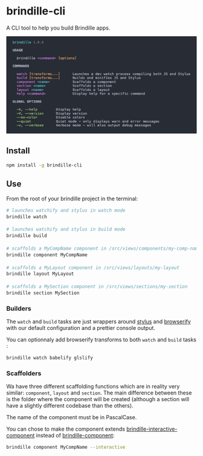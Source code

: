 # brindille-cli
A CLI tool to help you build Brindille apps.

![Snapshot](help.png)

## Install
```sh
npm install -g brindille-cli
```

## Use
From the root of your brindille project in the terminal:
```sh
# launches watchify and stylus in watch mode
brindille watch

# launches watchify and stylus in build mode
brindille build

# scaffolds a MyCompName component in /src/views/components/my-comp-name
brindille component MyCompName

# scaffolds a MyLayout component in /src/views/layouts/my-layout
brindille layout MyLayout

# scaffolds a MySection component in /src/views/sections/my-section
brindille section MySection
```

### Builders
The `watch` and `build` tasks are just wrappers around [stylus](http://stylus-lang.com/) and [browserify](http://browserify.org/) with our default configuration and a prettier console output.

You can optionnaly add browserify transforms to both `watch` and `build` tasks :
```sh
brindille watch babelify glslify
```


### Scaffolders
Wa have three different scaffolding functions which are in reality very similar: `component`, `layout` and `section`. The main difference between these is the folder where the component will be created (although a section will have a slightly different codebase than the others).

The name of the component must be in PascalCase.

You can chose to make the component extends [brindille-interactive-component](https://github.com/brindille/brindille-interactive-component) instead of [brindille-component](https://github.com/brindille/brindille-component):
```sh
brindille component MyCompName --interactive
```
